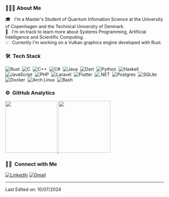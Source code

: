 <!-- ![Aditya Vikram Singh Banner](https://raw.githubusercontent.com/AVS1508/AVS1508/master/assets/Aditya%20Vikram%20Singh%20Banner.jpg) 

<img alt="Night Coding" src="./assets/Hand%20Wave.gif" width='40' align="left"/><h2>Hey there! I'm Ramos</h2> -->

### 👨🏻‍💻 About Me

🎓 &nbsp; I'm a Master's Student of Quantum Infomation Science at the University of Copenhagen and the Technical University of Denmark.\
📖 &nbsp; I'm on track to learn more about Systems Programming, Artificial Intelligence and Scientific Computing.\
💡 &nbsp; Currently I'm working on a Vulkan graphics engine developed with Rust.

<!--  <img alt="Night Coding" src="https://raw.githubusercontent.com/AVS1508/AVS1508/master/assets/Night-Coding.gif" align="right"/> -->

### 🛠 &nbsp;Tech Stack

![Rust](https://img.shields.io/badge/Rust-%23000000.svg?e&logo=rust&logoColor=white)&nbsp;
![C](https://img.shields.io/badge/-C-05122A?style=flat&logo=C&logoColor=A8B9CC)&nbsp;
![C++](https://img.shields.io/badge/-C++-05122A?style=flat&logo=C%2B%2B&logoColor=00599C)&nbsp;
![C#](https://custom-icon-badges.demolab.com/badge/C%23-%23239120.svg?logo=cshrp&logoColor=white)&nbsp;
![Java](https://img.shields.io/badge/-Java-05122A?style=flat&logo=Java&logoColor=FFA518)&nbsp;
![Dart](https://img.shields.io/badge/Dart-%230175C2.svg?logo=dart&logoColor=white)&nbsp;
![Python](https://img.shields.io/badge/-Python-05122A?style=flat&logo=python)&nbsp;
![Haskell](https://img.shields.io/badge/Haskell-5e5086?logo=haskell&logoColor=white)&nbsp;
![JavaScript](https://img.shields.io/badge/-JavaScript-05122A?style=flat&logo=javascript)&nbsp;
![PHP](https://img.shields.io/badge/php-%23777BB4.svg?&logo=php&logoColor=white)&nbsp;
![Laravel](https://img.shields.io/badge/Laravel-%23FF2D20.svg?logo=laravel&logoColor=white)&nbsp;
![Flutter](https://img.shields.io/badge/Flutter-02569B?logo=flutter&logoColor=fff)&nbsp;
![.NET](https://img.shields.io/badge/.NET-512BD4?logo=dotnet&logoColor=fff)&nbsp;
![Postgres](https://img.shields.io/badge/Postgres-%23316192.svg?logo=postgresql&logoColor=white)&nbsp;
![SQLite](https://img.shields.io/badge/SQLite-%2307405e.svg?logo=sqlite&logoColor=white)&nbsp;
![Docker](https://img.shields.io/badge/Docker-2496ED?logo=docker&logoColor=fff)&nbsp;
![Arch Linux](https://img.shields.io/badge/Arch%20Linux-1793D1?logo=arch-linux&logoColor=fff)&nbsp;
![Bash](https://img.shields.io/badge/Bash-4EAA25?logo=gnubash&logoColor=fff)&nbsp;

### ⚙️ &nbsp;GitHub Analytics

<p align="left">
<a href="https://github.com/jfoliveiraramos">
  <img height="165em" src="https://github-readme-stats-eight-theta.vercel.app/api?username=jfoliveiraramos&show_icons=true&theme=onedark&include_all_commits=true&count_private=true"/>
  <img height="165em" src="https://github-readme-streak-stats.herokuapp.com/?user=jfoliveiraramos&theme=onedark&hide_border=false&include_all_commits=true&count_private=true">
</a>
</p>

### 🤝🏻 &nbsp;Connect with Me

[![LinkedIn](https://img.shields.io/badge/Linkedin-%230077B5.svg?logo=linkedin&logoColor=white)](https://www.linkedin.com/in/jfoliveiraramos/)
[![Gmail](https://img.shields.io/badge/Gmail-D14836?logo=gmail&logoColor=white)](jfoliveiraramos@gmail.com)

-----

Last Edited on: 10/07/2024
